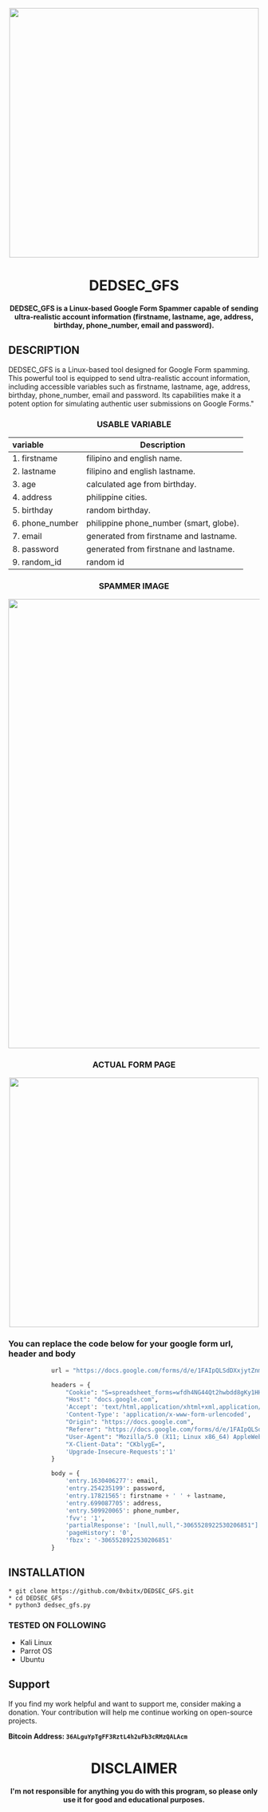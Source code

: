 
<p align="center">
<img src="https://www.office1.com/hubfs/Office1%20Blog%20-%20Graphics%20and%20Images/Phishing%20Blog%201.png#keepProtocol", width="500", height="500">
</p>
<h1 align="center"> DEDSEC_GFS</h1>
<h4 align="center">DEDSEC_GFS is a Linux-based Google Form Spammer capable of sending ultra-realistic account information (firstname, lastname, age, address, birthday, phone_number, email and password).</h4>

## DESCRIPTION

DEDSEC_GFS is a Linux-based tool designed for Google Form spamming. This powerful tool is equipped to send ultra-realistic account information, including accessible variables such as firstname, lastname, age, address, birthday, phone_number, email and password. Its capabilities make it a potent option for simulating authentic user submissions on Google Forms."


<h3 align="center"> USABLE VARIABLE</h3>
<div align="center">
   
| variable | Description                |
| :-------- | ------------------------- |
| 1. firstname  |  filipino and english name. |
| 2. lastname  |   filipino and english lastname.|
| 3. age  | calculated age from birthday. |
| 4. address  | philippine cities. |
| 5. birthday | random birthday. |
| 6. phone_number  | philippine phone_number (smart, globe). |
| 7. email | generated from firstname and lastname. |
| 8. password  | generated from firstnane and lastname. |
| 9. random_id | random id |
   
</div>

<h3 align="center"> SPAMMER IMAGE</h3>
<p align="center">
<img src="https://i.imgur.com/5sPcA6e.png", width="900", height="900">
</p>

<h3 align="center"> ACTUAL FORM PAGE</h3>
<p align="center">
<img src="https://i.imgur.com/4yyODIh.png", width="500", height="500">
</p>

### You can replace the code below for your google form url, header and body
```python
            url = "https://docs.google.com/forms/d/e/1FAIpQLSdDXxjytZnmjwOEeMK8PjSJG-shr0UKNPg5nm7dknFi4wGDDg/formResponse"

            headers = {
                "Cookie": "S=spreadsheet_forms=wfdh4NG44Qt2hwbdd8gKy1HHOF2JPQg-T4IlJA9hMEA; COMPASS=spreadsheet_forms=CjIACWuJVzg5xsF0brWfqA0JdroOU1plgvuvL4bvFI6-Q3YX-v7V8o7ZusjHzUb6dfu8-hDQjumqBho0AAlriVezLLHdW7G10dfxpbZXAbZpnIqBnw0OH7Xk-mDbbWo89mJsB0MYxxLv3wS8jPGRoQ==; NID=511=N4043kekB5EkZRRpKKnGx3VpeA2i1-V47i8_3QABGrmdIDIp7Z9MebmM_PcAktcn4S7cjHHbNiuueB683ETlWTb0CAdVFGfARsi-Bvob0n0Ksa6MPCXNhJwEGauWpdXi3hEwHyXqhuPsdDk0KdMGeBC7AE3fNhgmNWe0aNMfFjg",
                "Host": "docs.google.com",
                'Accept': 'text/html,application/xhtml+xml,application/xml;q=0.9,image/webp,*/*;q=0.8',
                'Content-Type': 'application/x-www-form-urlencoded',
                "Origin": "https://docs.google.com",
                "Referer": "https://docs.google.com/forms/d/e/1FAIpQLSdDXxjytZnmjwOEeMK8PjSJG-shr0UKNPg5nm7dknFi4wGDDg/viewform?fbzx=-3065528922530206851",
                "User-Agent": "Mozilla/5.0 (X11; Linux x86_64) AppleWebKit/537.36 (KHTML, like Gecko) Chrome/119.0.0.0 Safari/537.36",
                "X-Client-Data": "CKblygE=",
                'Upgrade-Insecure-Requests':'1'
            }

            body = {
                'entry.1630406277': email,
                'entry.254235199': password,
                'entry.17821565': firstname + ' ' + lastname,
                'entry.699087705': address,
                'entry.509920065': phone_number,
                'fvv': '1',
                'partialResponse': '[null,null,"-3065528922530206851"]',
                'pageHistory': '0',
                'fbzx': '-3065528922530206851'
            }
```
## INSTALLATION 
    * git clone https://github.com/0xbitx/DEDSEC_GFS.git
    * cd DEDSEC_GFS
    * python3 dedsec_gfs.py

### TESTED ON FOLLOWING
* Kali Linux 
* Parrot OS 
* Ubuntu

  
## Support

If you find my work helpful and want to support me, consider making a donation. Your contribution will help me continue working on open-source projects.

**Bitcoin Address: `36ALguYpTgFF3RztL4h2uFb3cRMzQALAcm`**

<h1 align="center"> DISCLAIMER </h1>

<h4 align="center">I'm not responsible for anything you do with this program, so please only use it for good and educational purposes. </h4>
